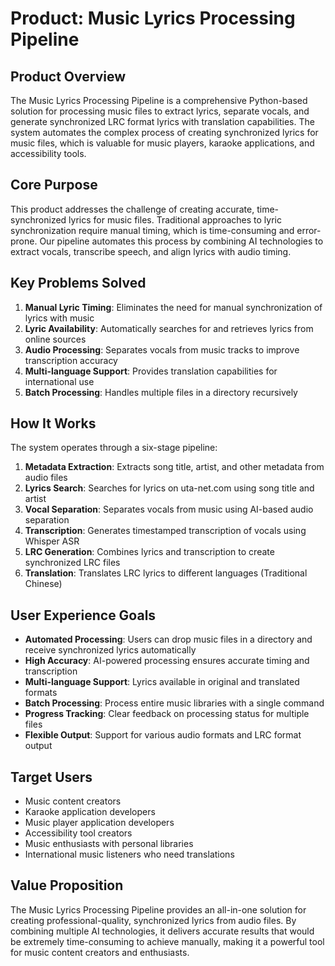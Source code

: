 # Product: Music Lyrics Processing Pipeline

## Product Overview

The Music Lyrics Processing Pipeline is a comprehensive Python-based solution for processing music files to extract lyrics, separate vocals, and generate synchronized LRC format lyrics with translation capabilities. The system automates the complex process of creating synchronized lyrics for music files, which is valuable for music players, karaoke applications, and accessibility tools.

## Core Purpose

This product addresses the challenge of creating accurate, time-synchronized lyrics for music files. Traditional approaches to lyric synchronization require manual timing, which is time-consuming and error-prone. Our pipeline automates this process by combining AI technologies to extract vocals, transcribe speech, and align lyrics with audio timing.

## Key Problems Solved

1. **Manual Lyric Timing**: Eliminates the need for manual synchronization of lyrics with music
2. **Lyric Availability**: Automatically searches for and retrieves lyrics from online sources
3. **Audio Processing**: Separates vocals from music tracks to improve transcription accuracy
4. **Multi-language Support**: Provides translation capabilities for international use
5. **Batch Processing**: Handles multiple files in a directory recursively

## How It Works

The system operates through a six-stage pipeline:

1. **Metadata Extraction**: Extracts song title, artist, and other metadata from audio files
2. **Lyrics Search**: Searches for lyrics on uta-net.com using song title and artist
3. **Vocal Separation**: Separates vocals from music using AI-based audio separation
4. **Transcription**: Generates timestamped transcription of vocals using Whisper ASR
5. **LRC Generation**: Combines lyrics and transcription to create synchronized LRC files
6. **Translation**: Translates LRC lyrics to different languages (Traditional Chinese)

## User Experience Goals

- **Automated Processing**: Users can drop music files in a directory and receive synchronized lyrics automatically
- **High Accuracy**: AI-powered processing ensures accurate timing and transcription
- **Multi-language Support**: Lyrics available in original and translated formats
- **Batch Processing**: Process entire music libraries with a single command
- **Progress Tracking**: Clear feedback on processing status for multiple files
- **Flexible Output**: Support for various audio formats and LRC format output

## Target Users

- Music content creators
- Karaoke application developers
- Music player application developers
- Accessibility tool creators
- Music enthusiasts with personal libraries
- International music listeners who need translations

## Value Proposition

The Music Lyrics Processing Pipeline provides an all-in-one solution for creating professional-quality, synchronized lyrics from audio files. By combining multiple AI technologies, it delivers accurate results that would be extremely time-consuming to achieve manually, making it a powerful tool for music content creators and enthusiasts.